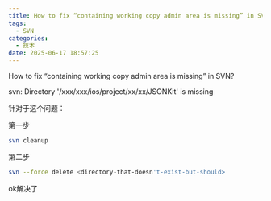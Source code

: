 ```yaml
---
title: How to fix “containing working copy admin area is missing” in SVN?
tags:
  - SVN
categories:
  - 技术
date: 2025-06-17 18:57:25
---
```


How to fix “containing working copy admin area is missing” in SVN?

svn: Directory '/xxx/xxx/ios/project/xx/xx/JSONKit' is missing

针对于这个问题：

第一步

```bash
svn cleanup
```

第二步

```bash
svn --force delete <directory-that-doesn't-exist-but-should>
```

ok解决了
